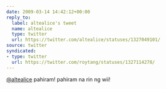 ```yaml
---
date: 2009-03-14 14:42:12+00:00
reply_to:
  label: altealice's tweet
  name: altealice
  type: twitter
  url: https://twitter.com/altealice/statuses/1327049101/
source: twitter
syndicated:
- type: twitter
  url: https://twitter.com/roytang/statuses/1327114278/
---
```


[@altealice](https://twitter.com/altealice/) pahiram! pahiram na rin ng wii!